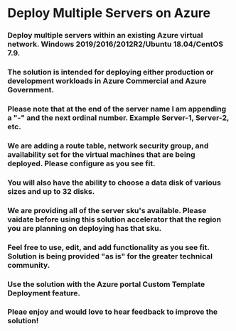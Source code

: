 # Deploy Multiple Servers on Azure
### Deploy multiple servers within an existing Azure virtual network. Windows 2019/2016/2012R2/Ubuntu 18.04/CentOS 7.9.
### The solution is intended for deploying either production or development workloads in Azure Commercial and Azure Government.
### Please note that at the end of the server name I am appending a "-" and the next ordinal number. Example Server-1, Server-2, etc.
### We are adding a route table, network security group, and availability set for the virtual machines that are being deployed. Please configure as you see fit. 
### You will also have the ability to choose a data disk of various sizes and up to 32 disks.
### We are providing all of the server sku's available. Please vaidate before using this solution accelerator that the region you are planning on deploying has that sku. 
### Feel free to use, edit, and add functionality as you see fit. Solution is being provided "as is" for the greater technical community. 
### Use the solution with the Azure portal Custom Template Deployment feature.
### Pleae enjoy and would love to hear feedback to improve the solution! 
